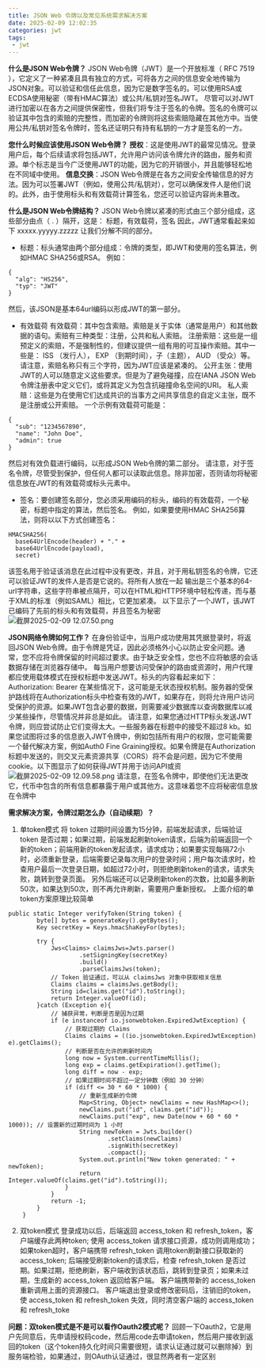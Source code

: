 ```yaml
---
title: JSON Web 令牌以及常见系统需求解决方案
date: 2025-02-09 12:02:35
categories: jwt
tags: 
 - jwt
---
```


**什么是JSON Web令牌？**
JSON Web令牌（JWT）是一个开放标准（ RFC 7519 ），它定义了一种紧凑且具有独立的方式，可将各方之间的信息安全地传输为JSON对象。可以验证和信任此信息，因为它是数字签名的。可以使用RSA或ECDSA使用秘密（带有HMAC算法）或公共/私钥对签名JWT。
尽管可以对JWT进行加密以在各方之间提供保密性，但我们将专注于签名的令牌。签名的令牌可以验证其中包含的索赔的完整性，而加密的令牌则将这些索赔隐藏在其他方中。当使用公共/私钥对签名令牌时，签名还证明只有持有私钥的一方才是签名的一方。

**您什么时候应该使用JSON Web令牌？**
**授权**：这是使用JWT的最常见情况。登录用户后，每个后续请求将包括JWT，允许用户访问该令牌允许的路由，服务和资源。单个标志是当今广泛使用JWT的功能，因为它的开销很小，并且能够轻松地在不同域中使用。
**信息交换**：JSON Web令牌是在各方之间安全传输信息的好方法。因为可以签署JWT（例如，使用公共/私钥对），您可以确保发件人是他们说的。此外，由于使用标头和有效载荷计算签名，您还可以验证内容尚未篡改。

**什么是JSON Web令牌结构？**
JSON Web令牌以紧凑的形式由三个部分组成，这些部分由点（ . ）隔开，这是：
标题，有效载荷，签名
因此，JWT通常看起来如下
xxxxx.yyyyy.zzzzz
让我们分解不同的部分。
- 标题：标头通常由两个部分组成：令牌的类型，即JWT和使用的签名算法，例如HMAC SHA256或RSA。
例如：
```
{
  "alg": "HS256",
  "typ": "JWT"
}
```
然后，该JSON是基本64url编码以形成JWT的第一部分。
- 有效载荷
有效载荷：其中包含索赔。索赔是关于实体（通常是用户）和其他数据的语句。索赔有三种类型：注册，公共和私人索赔。
注册索赔：这些是一组预定义的索赔，不是强制性的，但建议提供一组有用的可互操作索赔。其中一些是： ISS （发行人）， EXP （到期时间），子（主题）， AUD （受众）等。
请注意，索赔名称只有三个字符，因为JWT应该是紧凑的。
公开主张：使用JWT的人可以随意定义这些要求。但是为了避免碰撞，应在IANA JSON Web令牌注册表中定义它们，或将其定义为包含抗碰撞命名空间的URI。
私人索赔：这些是为在使用它们达成共识的当事方之间共享信息的自定义主张，既不是注册或公开索赔。
一个示例有效载荷可能是：
```
{
  "sub": "1234567890",
  "name": "John Doe",
  "admin": true
}
```
然后对有效负载进行编码，以形成JSON Web令牌的第二部分。
请注意，对于签名令牌，尽管受到保护，但任何人都可以读取此信息。除非加密，否则请勿将秘密信息放在JWT的有效载荷或标头元素中。
- 签名：要创建签名部分，您必须采用编码的标头，编码的有效载荷，一个秘密，标题中指定的算法，然后签名。
例如，如果要使用HMAC SHA256算法，则将以以下方式创建签名：
```
HMACSHA256(
  base64UrlEncode(header) + "." +
  base64UrlEncode(payload),
  secret)
```
该签名用于验证该消息在此过程中没有更改，并且，对于用私钥签名的令牌，它还可以验证JWT的发件人是否是它说的。将所有人放在一起
输出是三个基本的64-url字符串，这些字符串被点隔开，可以在HTML和HTTP环境中轻松传递，而与基于XML的标准（例如SAML）相比，它更加紧凑。
以下显示了一个JWT，该JWT已编码了先前的标头和有效载荷，并且签名为秘密
![截屏2025-02-09 12.07.50.png](/upload/截屏2025-02-09%2012.07.50.png)

**JSON网络令牌如何工作？**
在身份验证中，当用户成功使用其凭据登录时，将返回JSON Web令牌。由于令牌是凭证，因此必须格外小心以防止安全问题。通常，您不应将令牌保留的时间超过要求。由于缺乏安全性，您也不应将敏感的会话数据存储在浏览器存储中。
每当用户想要访问受保护的路由或资源时，用户代理都应使用载体模式在授权标题中发送JWT。标头的内容看起来如下：
Authorization: Bearer <token>在某些情况下，这可能是无状态授权机制。服务器的受保护路线将在Authorization标头中检查有效的JWT，如果存在，则将允许用户访问受保护的资源。如果JWT包含必要的数据，则需要减少数据库以查询数据库以减少某些操作，尽管情况并非总是如此。
请注意，如果您通过HTTP标头发送JWT令牌，则应尝试防止它们变得太大。一些服务器在标题中的接受不超过8 kb。如果您试图将过多的信息嵌入JWT令牌中，例如包括所有用户的权限，您可能需要一个替代解决方案，例如Auth0 Fine Graining授权。如果令牌是在Authorization标题中发送的，则交叉元素资源共享（CORS）将不会是问题，因为它不使用cookie。以下图显示了如何获得JWT并用于访问API或资
![截屏2025-02-09 12.09.58.png](/upload/截屏2025-02-09%2012.09.58.png)
请注意，在签名令牌中，即使他们无法更改它，代币中包含的所有信息都暴露于用户或其他方。这意味着您不应将秘密信息放在令牌中

**需求解决方案，令牌过期怎么办（自动续期）？**
1. 单token模式
将 token 过期时间设置为15分钟，前端发起请求，后端验证 token 是否过期；如果过期，前端发起刷新token请求，后端为前端返回一个新的token；前端用新的token发起请求，请求成功；如果要实现每隔72小时，必须重新登录，后端需要记录每次用户的登录时间；用户每次请求时，检查用户最后一次登录日期，如超过72小时，则拒绝刷新token的请求，请求失败，跳转到登录页面。
另外后端还可以记录刷新token的次数，比如最多刷新50次，如果达到50次，则不再允许刷新，需要用户重新授权。
上面介绍的单token方案原理比较简单
```
public static Integer verifyToken(String token) {
        byte[] bytes = generateKey().getBytes();
        Key secretKey = Keys.hmacShaKeyFor(bytes);

        try {
            Jws<Claims> claimsJws=Jwts.parser()
                    .setSigningKey(secretKey)
                    .build()
                    .parseClaimsJws(token);
            // Token 验证通过，可以从 claimsJws 对象中获取相关信息
            Claims claims = claimsJws.getBody();
            String id=claims.get("id").toString();
            return Integer.valueOf(id);
        }catch (Exception e){
            // 捕获异常，判断是否是因为过期
            if (e instanceof io.jsonwebtoken.ExpiredJwtException) {
                // 获取过期的 Claims
                Claims claims = ((io.jsonwebtoken.ExpiredJwtException) e).getClaims();
                // 判断是否在允许的刷新时间内
                long now = System.currentTimeMillis();
                long exp = claims.getExpiration().getTime();
                long diff = now - exp;
                // 如果过期时间不超过一定分钟数（例如 30 分钟）
                if (diff <= 30 * 60 * 1000) {
                    // 重新生成新的令牌
                    Map<String, Object> newClaims = new HashMap<>();
                    newClaims.put("id", claims.get("id"));
                    newClaims.put("exp", new Date(now + 60 * 60 * 1000)); // 设置新的过期时间为 1 小时
                    String newToken = Jwts.builder()
                            .setClaims(newClaims)
                            .signWith(secretKey)
                            .compact();
                    System.out.println("New token generated: " + newToken);
                    return Integer.valueOf(claims.get("id").toString());
                }
            }
            return -1;
        }
    }
```
2. 双token模式
登录成功以后，后端返回 access_token 和 refresh_token，客户端缓存此两种token;
使用 access_token 请求接口资源，成功则调用成功；如果token超时，客户端携带 refresh_token 调用token刷新接口获取新的 access_token;
后端接受刷新token的请求后，检查 refresh_token 是否过期。如果过期，拒绝刷新，客户端收到该状态后，跳转到登录页；如果未过期，生成新的 access_token 返回给客户端。
客户端携带新的 access_token 重新调用上面的资源接口。
客户端退出登录或修改密码后，注销旧的token，使 access_token 和 refresh_token 失效，同时清空客户端的 access_token 和 refresh_toke

**问题：双token模式是不是可以看作Oauth2模式呢？**
回顾一下Oauth2，它是用户先同意后，先申请授权码code，然后用code去申请token，然后用户接收到返回的token（这个token持久化时间只需要很短，请求认证通过就可以删除掉）到服务端检验，如果通过，则OAuth认证通过，很显然两者有一定区别
